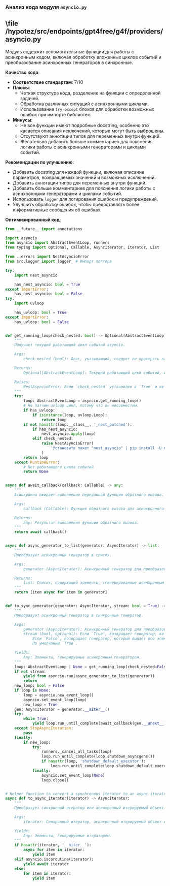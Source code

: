 ### **Анализ кода модуля `asyncio.py`**

## \file /hypotez/src/endpoints/gpt4free/g4f/providers/asyncio.py

Модуль содержит вспомогательные функции для работы с асинхронным кодом, включая обработку вложенных циклов событий и преобразование асинхронных генераторов в синхронные.

**Качество кода**:
- **Соответствие стандартам**: 7/10
- **Плюсы**:
    - Четкая структура кода, разделение на функции с определенной задачей.
    - Обработка различных ситуаций с асинхронными циклами.
    - Использование `try-except` блоков для обработки возможных ошибок при импорте библиотек.
- **Минусы**:
    - Не все функции имеют подробные docstring, особенно это касается описания исключений, которые могут быть выброшены.
    - Отсутствуют аннотации типов для переменных внутри функций.
    - Желательно добавить больше комментариев для пояснения логики работы с асинхронными генераторами и циклами событий.

**Рекомендации по улучшению**:

- Добавить docstring для каждой функции, включая описание параметров, возвращаемых значений и возможных исключений.
- Добавить аннотации типов для переменных внутри функций.
- Добавить больше комментариев для пояснения логики работы с асинхронными генераторами и циклами событий.
- Использовать `logger` для логирования ошибок и предупреждений.
- Улучшить обработку ошибок, чтобы предоставлять более информативные сообщения об ошибках.

**Оптимизированный код**:

```python
from __future__ import annotations

import asyncio
from asyncio import AbstractEventLoop, runners
from typing import Optional, Callable, AsyncIterator, Iterator, List

from ..errors import NestAsyncioError
from src.logger import logger  # Импорт логгера

try:
    import nest_asyncio

    has_nest_asyncio: bool = True
except ImportError:
    has_nest_asyncio: bool = False
try:
    import uvloop

    has_uvloop: bool = True
except ImportError:
    has_uvloop: bool = False


def get_running_loop(check_nested: bool) -> Optional[AbstractEventLoop]:
    """
    Получает текущий работающий цикл событий asyncio.

    Args:
        check_nested (bool): Флаг, указывающий, следует ли проверять наличие вложенных циклов событий.

    Returns:
        Optional[AbstractEventLoop]: Текущий работающий цикл событий, или None, если цикл не найден.

    Raises:
        NestAsyncioError: Если `check_nested` установлен в `True` и не установлен пакет `nest_asyncio`.
    """
    try:
        loop: AbstractEventLoop = asyncio.get_running_loop()
        # Не патчим uvloop цикл, потому что он несовместим.
        if has_uvloop:
            if isinstance(loop, uvloop.Loop):
                return loop
        if not hasattr(loop.__class__, '_nest_patched'):
            if has_nest_asyncio:
                nest_asyncio.apply(loop)
            elif check_nested:
                raise NestAsyncioError(
                    'Установите пакет "nest_asyncio" | pip install -U nest_asyncio'
                )
        return loop
    except RuntimeError:
        # Нет работающего цикла событий
        return None


async def await_callback(callback: Callable) -> any:
    """
    Асинхронно ожидает выполнения переданной функции обратного вызова.

    Args:
        callback (Callable): Функция обратного вызова для асинхронного ожидания.

    Returns:
        any: Результат выполнения функции обратного вызова.
    """
    return await callback()


async def async_generator_to_list(generator: AsyncIterator) -> list:
    """
    Преобразует асинхронный генератор в список.

    Args:
        generator (AsyncIterator): Асинхронный генератор для преобразования.

    Returns:
        list: Список, содержащий элементы, сгенерированные асинхронным генератором.
    """
    return [item async for item in generator]


def to_sync_generator(generator: AsyncIterator, stream: bool = True) -> Iterator:
    """
    Преобразует асинхронный генератор в синхронный генератор.

    Args:
        generator (AsyncIterator): Асинхронный генератор для преобразования.
        stream (bool, optional): Если `True`, возвращает генератор, который выдает элементы по мере их поступления из асинхронного генератора.
            Если `False`, возвращает генератор, который выдает все элементы сразу после завершения асинхронного генератора.
            По умолчанию `True`.

    Yields:
        Any: Элементы, генерируемые асинхронным генератором.
    """
    loop: AbstractEventLoop | None = get_running_loop(check_nested=False)
    if not stream:
        yield from asyncio.run(async_generator_to_list(generator))
        return
    new_loop: bool = False
    if loop is None:
        loop = asyncio.new_event_loop()
        asyncio.set_event_loop(loop)
        new_loop = True
    gen: AsyncIterator = generator.__aiter__()
    try:
        while True:
            yield loop.run_until_complete(await_callback(gen.__anext__))
    except StopAsyncIteration:
        pass
    finally:
        if new_loop:
            try:
                runners._cancel_all_tasks(loop)
                loop.run_until_complete(loop.shutdown_asyncgens())
                if hasattr(loop, 'shutdown_default_executor'):
                    loop.run_until_complete(loop.shutdown_default_executor())
            finally:
                asyncio.set_event_loop(None)
                loop.close()


# Helper function to convert a synchronous iterator to an async iterator
async def to_async_iterator(iterator) -> AsyncIterator:
    """
    Преобразует синхронный итератор или асинхронный итерируемый объект в асинхронный итератор.

    Args:
        iterator: Синхронный итератор, асинхронный итерируемый объект или корутина.

    Yields:
        Any: Элементы, генерируемые итератором.
    """
    if hasattr(iterator, '__aiter__'):
        async for item in iterator:
            yield item
    elif asyncio.iscoroutine(iterator):
        yield await iterator
    else:
        for item in iterator:
            yield item